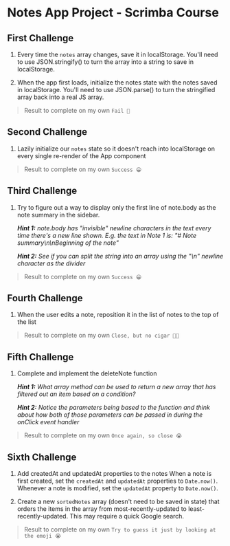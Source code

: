 # Notes App Project - Scrimba Course

## First Challenge

1. Every time the `notes` array changes, save it
   in localStorage. You'll need to use JSON.stringify()
   to turn the array into a string to save in localStorage.

2. When the app first loads, initialize the notes state
   with the notes saved in localStorage. You'll need to
   use JSON.parse() to turn the stringified array back
   into a real JS array.

> Result to complete on my own `Fail 🥲`

## Second Challenge

1. Lazily initialize our `notes` state so it doesn't
   reach into localStorage on every single re-render
   of the App component

> Result to complete on my own `Success 😀`

## Third Challenge

1. Try to figure out a way to display only the
   first line of note.body as the note summary in the
   sidebar.

   **_Hint 1:_** _note.body has "invisible" newline characters
   in the text every time there's a new line shown. E.g.
   the text in Note 1 is:
   "# Note summary\n\nBeginning of the note"_

   **_Hint 2:_** _See if you can split the string into an array
   using the "\n" newline character as the divider_

> Result to complete on my own `Success 😀`

## Fourth Challenge

1. When the user edits a note, reposition
   it in the list of notes to the top of the list

> Result to complete on my own `Close, but no cigar 🤦🥲`

## Fifth Challenge

1. Complete and implement the deleteNote function

   **_Hint 1:_** _What array method can be used to return a new
   array that has filtered out an item based
   on a condition?_

   **_Hint 2:_** _Notice the parameters being based to the function
   and think about how both of those parameters
   can be passed in during the onClick event handler_

> Result to complete on my own `Once again, so close 😭`

## Sixth Challenge

1. Add createdAt and updatedAt properties to the notes
   When a note is first created, set the `createdAt` and `updatedAt`
   properties to `Date.now()`. Whenever a note is modified, set the
   `updatedAt` property to `Date.now()`.

2. Create a new `sortedNotes` array (doesn't need to be saved
   in state) that orders the items in the array from
   most-recently-updated to least-recently-updated.
   This may require a quick Google search.

> Result to complete on my own `Try to guess it just by looking at the emoji 😭`
